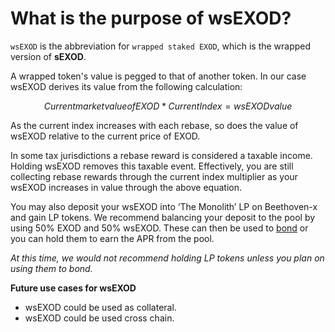 # What is the purpose of wsEXOD?

`wsEXOD` is the abbreviation for `wrapped staked EXOD`, which is the wrapped version of **sEXOD**.

A wrapped token's value is pegged to that of another token. In our case wsEXOD derives its value from the following calculation:

$$ Current market value of EXOD * Current Index = wsEXOD value $$

As the current index increases with each rebase, so does the value of wsEXOD relative to the current price of EXOD.

In some tax jurisdictions a rebase reward is considered a taxable income. Holding wsEXOD removes this taxable event. Effectively, you are still collecting rebase rewards through the current index multiplier as your wsEXOD increases in value through the above equation. 

You may also deposit your wsEXOD into ‘The Monolith’ LP on Beethoven-x and gain LP tokens. We recommend balancing your deposit to the pool by using 50% EXOD and 50% wsEXOD. These can then be used to [bond](../../using-the-website/purchase-a-bond/the-monolith-lp-bond.md) or you can hold them to earn the APR from the pool.

*At this time, we would not recommend holding LP tokens unless you plan on using them to bond.*

**Future use cases for wsEXOD**
  * wsEXOD could be used as collateral.
  * wsEXOD could be used cross chain.
